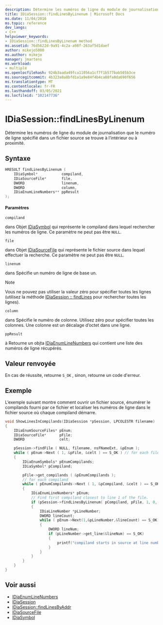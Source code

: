 ```yaml
---
description: Détermine les numéros de ligne du module de journalisation que le numéro de ligne spécifié dans un fichier source se trouve à l’intérieur ou à proximité.
title: IDiaSession::findLinesByLinenum | Microsoft Docs
ms.date: 11/04/2016
ms.topic: reference
dev_langs:
- C++
helpviewer_keywords:
- IDiaSession::findLinesByLinenum method
ms.assetid: 76d5622d-9a91-4c2a-a98f-263af5d1daef
author: mikejo5000
ms.author: mikejo
manager: jmartens
ms.workload:
- multiple
ms.openlocfilehash: 924b3aada49fca11056a1cf7f1b577bab505b3ce
ms.sourcegitcommit: 4b323a8a8bfd1a1a9e84f4b4ca88fa8da690f656
ms.translationtype: MT
ms.contentlocale: fr-FR
ms.lasthandoff: 03/05/2021
ms.locfileid: "102147736"
---
```

# <a name="idiasessionfindlinesbylinenum"></a>IDiaSession::findLinesByLinenum
Détermine les numéros de ligne du module de journalisation que le numéro de ligne spécifié dans un fichier source se trouve à l’intérieur ou à proximité.

## <a name="syntax"></a>Syntaxe

```C++
HRESULT findLinesByLinenum ( 
    IDiaSymbol*           compiland,
    IDiaSourceFile*       file,
    DWORD                 linenum,
    DWORD                 column,
    IDiaEnumLineNumbers** ppResult
);
```

#### <a name="parameters"></a>Paramètres
`compiland`

dans Objet [IDiaSymbol](../../debugger/debug-interface-access/idiasymbol.md) qui représente le compiland dans lequel rechercher les numéros de ligne. Ce paramètre ne peut pas être `NULL`.

`file`

dans Objet [IDiaSourceFile](../../debugger/debug-interface-access/idiasourcefile.md) qui représente le fichier source dans lequel effectuer la recherche. Ce paramètre ne peut pas être `NULL`.

`linenum`

dans Spécifie un numéro de ligne de base un.

> [!NOTE]
> Vous ne pouvez pas utiliser la valeur zéro pour spécifier toutes les lignes (utilisez la méthode [IDiaSession :: findLines](../../debugger/debug-interface-access/idiasession-findlines.md) pour rechercher toutes les lignes).

`column`

dans Spécifie le numéro de colonne. Utilisez zéro pour spécifier toutes les colonnes. Une colonne est un décalage d’octet dans une ligne.

`ppResult`

à Retourne un objta [IDiaEnumLineNumbers](../../debugger/debug-interface-access/idiaenumlinenumbers.md) qui contient une liste des numéros de ligne récupérés.

## <a name="return-value"></a>Valeur renvoyée
En cas de réussite, retourne `S_OK` , sinon, retourne un code d'erreur.

## <a name="example"></a>Exemple
L’exemple suivant montre comment ouvrir un fichier source, énumérer le compilands fourni par ce fichier et localiser les numéros de ligne dans le fichier source où chaque compiland démarre.

```C++
void ShowLinesInCompilands(IDiaSession *pSession, LPCOLESTR filename)
{
    IDiaEnumSourceFiles* pEnum;
    IDiaSourceFile*      pFile;
    DWORD                celt;

    pSession->findFile ( NULL, filename, nsFNameExt, &pEnum );
    while ( pEnum->Next ( 1, &pFile, &celt ) == S_OK ) // for each file
    {
        IDiaEnumSymbols* pEnumCompilands;
        IDiaSymbol* pCompiland;

        pFile->get_compilands ( &pEnumCompilands );
        // for each compiland
        while ( pEnumCompilands->Next ( 1, &pCompiland, &celt ) == S_OK )
        {
            IDiaEnumLineNumbers* pEnum;
            // Find first compiland closest to line 1 of the file.
            if (pSession->findLinesByLinenum( pCompiland, pFile, 1, 0, &pEnum ) == S_OK)
            {
                IDiaLineNumber *pLineNumber;
                DWORD lineCount;
                while ( pEnum->Next(1,&pLineNumber,&lineCount) == S_OK)
                {
                    DWORD lineNum;
                    if (pLineNumber->get_line(&lineNum) == S_OK)
                    {
                        printf("compiland starts in source at line number = %lu\n",lineNum);
                    }
                }
            }
        }
    }
}
```

## <a name="see-also"></a>Voir aussi
- [IDiaEnumLineNumbers](../../debugger/debug-interface-access/idiaenumlinenumbers.md)
- [IDiaSession](../../debugger/debug-interface-access/idiasession.md)
- [IDiaSession::findLinesByAddr](../../debugger/debug-interface-access/idiasession-findlinesbyaddr.md)
- [IDiaSourceFile](../../debugger/debug-interface-access/idiasourcefile.md)
- [IDiaSymbol](../../debugger/debug-interface-access/idiasymbol.md)
